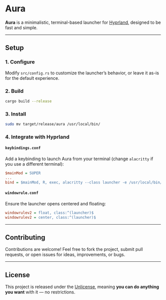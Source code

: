 
# Aura

**Aura** is a minimalistic, terminal-based launcher for [Hyprland](https://hypr.land), designed to be fast and simple.

---

## Setup

### 1. Configure
Modify `src/config.rs` to customize the launcher’s behavior, or leave it as-is for the default experience.

### 2. Build
```bash
cargo build --release
````

### 3. Install

```bash
sudo mv target/release/aura /usr/local/bin/
```

### 4. Integrate with Hyprland

#### `keybindings.conf`

Add a keybinding to launch Aura from your terminal (change `alacritty` if you use a different terminal):

```ini
$mainMod = SUPER
...
bind = $mainMod, R, exec, alacritty --class launcher -e /usr/local/bin/aura
```

#### `windowrule.conf`

Ensure the launcher opens centered and floating:

```ini
windowrulev2 = float, class:^(launcher)$
windowrulev2 = center, class:^(launcher)$
```

---

## Contributing

Contributions are welcome! Feel free to fork the project, submit pull requests, or open issues for ideas, improvements, or bugs.

---

## License

This project is released under the [Unlicense](https://unlicense.org/), meaning **you can do anything you want** with it — no restrictions.